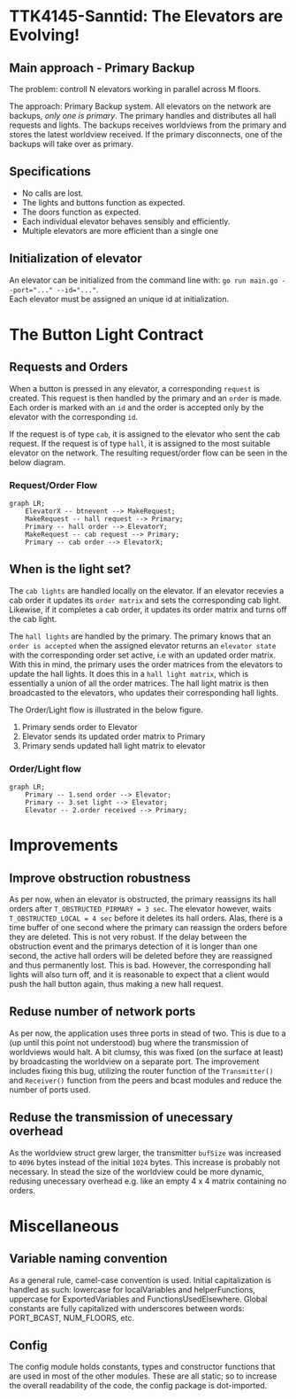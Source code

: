 # TTK4145-Sanntid: The Elevators are Evolving!

## Main approach - Primary Backup
The problem: controll N elevators working in parallel across M floors.

The approach: Primary Backup system. All elevators on the network are backups, *only one is primary*. The primary handles and distributes all hall requests and lights. The backups receives worldviews from the primary and stores the latest worldview received. If the primary disconnects, one of the backups will take over as primary. 

## Specifications
- No calls are lost.
- The lights and buttons function as expected.
- The doors function as expected.
- Each individual elevator behaves sensibly and efficiently.
- Multiple elevators are more efficient than a single one

## Initialization of elevator
An elevator can be initialized from the command line with: `go run main.go --port="..." --id="..."`.  
Each elevator must be assigned an unique id at initialization.

# The Button Light Contract
## Requests and Orders
When a button is pressed in any elevator, a corresponding `request` is created. This request is then handled by the primary and an `order` is made. Each order is marked with an `id` and the order is accepted only by the elevator with the corresponding `id`.

If the request is of type `cab`, it is assigned to the elevator who sent the cab request.
If the request is of type `hall`, it is assigned to the most suitable elevator on the network. 
The resulting request/order flow can be seen in the below diagram.

### Request/Order Flow
```mermaid
graph LR;
    ElevatorX -- btnevent --> MakeRequest;
    MakeRequest -- hall request --> Primary;
    Primary -- hall order --> ElevatorY;
    MakeRequest -- cab request --> Primary;
    Primary -- cab order --> ElevatorX;
```

## When is the light set?
The `cab lights` are handled locally on the elevator. If an elevator recevies a cab order it updates its `order matrix` and sets the corresponding cab light. Likewise, if it completes a cab order, it updates its order matrix and turns off the cab light.

The `hall lights` are handled by the primary. The primary knows that an `order is accepted` when the assigned elevator returns an `elevator state` with the corresponding order set active, i.e with an updated order matrix. With this in mind, the primary uses the order matrices from the elevators to update the hall lights. It does this in a `hall light matrix`, which is essentially a union of all the order matrices. The hall light matrix is then broadcasted to the elevators, who updates their corresponding hall lights.

The Order/Light flow is illustrated in the below figure.
1. Primary sends order to Elevator
2. Elevator sends its updated order matrix to Primary
3. Primary sends updated hall light matrix to elevator 

### Order/Light flow
```mermaid
graph LR;
    Primary -- 1.send order --> Elevator;
    Primary -- 3.set light --> Elevator;
    Elevator -- 2.order received --> Primary;
```

# Improvements
## Improve obstruction robustness
As per now, when an elevator is obstructed, the primary reassigns its hall orders after `T_OBSTRUCTED_PIRMARY = 3 sec`. The elevator however, waits `T_OBSTRUCTED_LOCAL = 4 sec` before it deletes its hall orders. Alas, there is a time buffer of one second where the primary can reassign the orders before they are deleted. This is not very robust. If the delay between the obstruction event and the primarys detection of it is longer than one second, the active hall orders will be deleted before they are reassigned and thus permanently lost. This is bad. However, the corresponding hall lights will also turn off, and it is reasonable to expect that a client would push the hall button again, thus making a new hall request.

## Reduse number of network ports
As per now, the application uses three ports in stead of two. This is due to a (up until this point not understood) bug where the transmission of worldviews would halt. A bit clumsy, this was fixed (on the surface at least) by broadcasting the worldview on a separate port. The improvement includes fixing this bug, utilizing the router function of the `Transmitter()` and `Receiver()` function from the peers and bcast modules and reduce the number of ports used.

## Reduse the transmission of unecessary overhead  
As the worldview struct grew larger, the transmitter `bufSize` was increased to `4096` bytes instead of the initial `1024` bytes. This increase is probably not necessary. In stead the size of the worldview could be more dynamic, redusing unecessary overhead e.g. like an empty 4 x 4 matrix containing no orders.

# Miscellaneous
## Variable naming convention
As a general rule, camel-case convention is used. Initial capitalization is handled as such: lowercase for localVariables and helperFunctions, uppercase for ExportedVariables and FunctionsUsedElsewhere. Global constants are fully capitalized with underscores between words: PORT_BCAST, NUM_FLOORS, etc.

## Config
The config module holds constants, types and constructor functions that are used in most of the other modules. These are all static; so to increase the overall readability of the code, the config package is dot-imported.